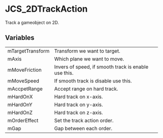 # JCS_2DTrackAction

Track a gameobject on 2D.


## Variables

<table>
  <tr>
    <td>mTargetTransform</td>
    <td>Transform we want to target.</td>
  </tr>
  <tr>
    <td>mAxis</td>
    <td>Which plane we want to move.</td>
  </tr>
  <tr>
    <td>mMoveFriction</td>
    <td>Invers of speed, if smooth track is enable use this.</td>
  </tr>
  <tr>
    <td>mMoveSpeed</td>
    <td>If smooth track is disable use this.</td>
  </tr>
  <tr>
    <td>mAccpetRange</td>
    <td>Accept range on hard track.</td>
  </tr>
  <tr>
    <td>mHardOnX</td>
    <td>Hard track on x-axis.</td>
  </tr>
  <tr>
    <td>mHardOnY</td>
    <td>Hard track on y-axis.</td>
  </tr>
  <tr>
    <td>mHardOnZ</td>
    <td>Hard track on z-axis.</td>
  </tr>
  <tr>
    <td>mOrderEffect</td>
    <td>Set the track action order.</td>
  </tr>
  <tr>
    <td>mGap</td>
    <td>Gap between each order.</td>
  </tr>
</table>
